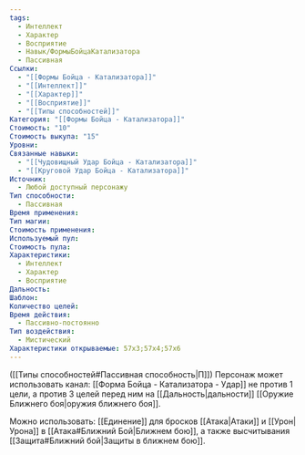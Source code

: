 ```yaml
---
tags:
  - Интеллект
  - Характер
  - Восприятие
  - Навык/ФормыБойцаКатализатора
  - Пассивная
Ссылки:
  - "[[Формы Бойца - Катализатора]]"
  - "[[Интеллект]]"
  - "[[Характер]]"
  - "[[Восприятие]]"
  - "[[Типы способностей]]"
Категория: "[[Формы Бойца - Катализатора]]"
Стоимость: "10"
Стоимость выкупа: "15"
Уровни: 
Связанные навыки:
  - "[[Чудовищный Удар Бойца - Катализатора]]"
  - "[[Круговой Удар Бойца - Катализатора]]"
Источник:
  - Любой доступный персонажу
Тип способности:
  - Пассивная
Время применения: 
Тип магии: 
Стоимость применения: 
Используемый пул: 
Стоимость пула: 
Характеристики:
  - Интеллект
  - Характер
  - Восприятие
Дальность: 
Шаблон: 
Количество целей: 
Время действия:
  - Пассивно-постоянно
Тип воздействия:
  - Мистический
Характеристики открываемые: 57x3;57x4;57x6
---
```

([[Типы способностей#Пассивная способность|П]]) Персонаж может использовать канал: [[Форма Бойца - Катализатора - Удар]] не против 1 цели, а против 3 целей перед ним на [[Дальность|дальности]] [[Оружие Ближнего боя|оружия ближнего боя]]. 

Можно использовать: [[Единение]] для бросков [[Атака|Атаки]] и [[Урон|Урона]] в [[Атака#Ближний Бой|Ближнем бою]], а также высчитывания [[Защита#Ближний бой|Защиты в ближнем бою]].
